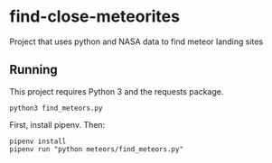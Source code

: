 # find-close-meteorites
Project that uses python and NASA data to find meteor landing sites


## Running

This project requires Python 3 and the requests package.

`python3 find_meteors.py`

First, install pipenv. Then:

```
pipenv install
pipenv run "python meteors/find_meteors.py"
```